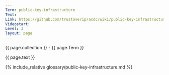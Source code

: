 ```yaml
---
Term: public-key-infrastructure
Text: 
Link: https://github.com/trustoverip/acdc/wiki/public-key-infrastructure.md
Videostart: 
Level: 3
layout: page
---
```


{{ page.collection }} - {{ page.Term }}

   {{ page.text }}

{% include_relative glossary/public-key-infrastructure.md %}
